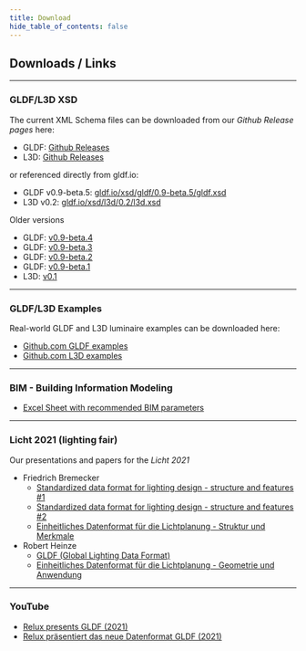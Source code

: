 ```yaml
---
title: Download
hide_table_of_contents: false
---
```


## Downloads / Links

---

### GLDF/L3D XSD

The current XML Schema files can be downloaded from our _Github Release pages_ here:

- GLDF: [Github Releases](https://github.com/globallightingdata/gldf/releases)
- L3D: [Github Releases](https://github.com/globallightingdata/l3d/releases)

or referenced directly from gldf.io:

- GLDF v0.9-beta.5: [gldf.io/xsd/gldf/0.9-beta.5/gldf.xsd](https://gldf.io/xsd/gldf/0.9-beta.5/gldf.xsd)
- L3D v0.2: [gldf.io/xsd/l3d/0.2/l3d.xsd](https://gldf.io/xsd/l3d/0.2/l3d.xsd)

Older versions

- GLDF: [v0.9-beta.4](https://gldf.io/xsd/gldf/0.9-beta.4/gldf.xsd)
- GLDF: [v0.9-beta.3](https://gldf.io/xsd/gldf/0.9-beta.3/gldf.xsd)
- GLDF: [v0.9-beta.2](https://gldf.io/xsd/gldf/0.9-beta.2/gldf.xsd)
- GLDF: [v0.9-beta.1](https://gldf.io/xsd/gldf/0.9-beta.1/gldf.xsd)
- L3D: [v0.1](https://gldf.io/xsd/l3d/0.1/l3d.xsd)

---

### GLDF/L3D Examples

Real-world GLDF and L3D luminaire examples can be downloaded here:

- [Github.com GLDF examples](https://github.com/globallightingdata/examples)
- [Github.com L3D examples](https://github.com/globallightingdata/l3d/tree/master/examples)

---

### BIM - Building Information Modeling

- [Excel Sheet with recommended BIM parameters](https://github.com/globallightingdata/files/raw/master/bim/bim_properties.xlsx)

---

### Licht 2021 (lighting fair)

Our presentations and papers for the _Licht 2021_

- Friedrich Bremecker
  - [Standardized data format for lighting design - structure and features #1](https://github.com/globallightingdata/files/blob/master/2021_licht_lightfair/licht2021_paper_friedrich_bremecker_en.pdf)
  - [Standardized data format for lighting design - structure and features #2](https://github.com/globallightingdata/files/blob/master/2021_licht_lightfair/licht2021_webinar_friedrich_bremecker.pdf)
  - [Einheitliches Datenformat für die Lichtplanung - Struktur und Merkmale](https://github.com/globallightingdata/files/blob/master/2021_licht_lightfair/licht2021_paper_friedrich_bremecker_de.pdf)
- Robert Heinze
  - [GLDF (Global Lighting Data Format)](https://github.com/globallightingdata/files/blob/master/2021_licht_lightfair/licht2021_paper_robert_heinze.pdf)
  - [Einheitliches Datenformat für die Lichtplanung - Geometrie und Anwendung](https://github.com/globallightingdata/files/blob/master/2021_licht_lightfair/licht2021_ppt_robert_heinze.pdf)

---

### YouTube

- [Relux presents GLDF (2021)](https://www.youtube.com/watch?v=ecbHqjwZCe0)
- [Relux präsentiert das neue Datenformat GLDF (2021)](https://www.youtube.com/watch?v=0xOOn1yQV1k)
